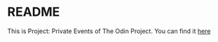 # README

This is Project: Private Events of The Odin Project. You can find it [here](https://www.theodinproject.com/paths/full-stack-ruby-on-rails/courses/ruby-on-rails/lessons/private-events)